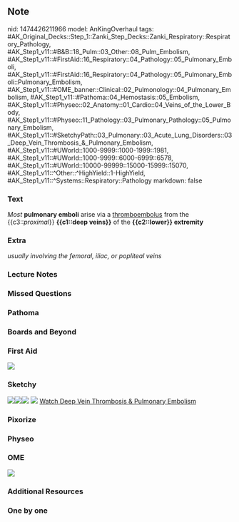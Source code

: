 ## Note
nid: 1474426211966
model: AnKingOverhaul
tags: #AK_Original_Decks::Step_1::Zanki_Step_Decks::Zanki_Respiratory::Respiratory_Pathology, #AK_Step1_v11::#B&B::18_Pulm::03_Other::08_Pulm_Embolism, #AK_Step1_v11::#FirstAid::16_Respiratory::04_Pathology::05_Pulmonary_Emboli, #AK_Step1_v11::#FirstAid::16_Respiratory::04_Pathology::05_Pulmonary_Emboli::Pulmonary_Embolism, #AK_Step1_v11::#OME_banner::Clinical::02_Pulmonology::04_Pulmonary_Embolism, #AK_Step1_v11::#Pathoma::04_Hemostasis::05_Embolism, #AK_Step1_v11::#Physeo::02_Anatomy::01_Cardio::04_Veins_of_the_Lower_Body, #AK_Step1_v11::#Physeo::11_Pathology::03_Pulmonary_Pathology::05_Pulmonary_Embolism, #AK_Step1_v11::#SketchyPath::03_Pulmonary::03_Acute_Lung_Disorders::03_Deep_Vein_Thrombosis_&_Pulmonary_Embolism, #AK_Step1_v11::#UWorld::1000-9999::1000-1999::1981, #AK_Step1_v11::#UWorld::1000-9999::6000-6999::6578, #AK_Step1_v11::#UWorld::10000-99999::15000-15999::15070, #AK_Step1_v11::^Other::^HighYield::1-HighYield, #AK_Step1_v11::^Systems::Respiratory::Pathology
markdown: false

### Text
<div>
  <i>Most</i> <b>pulmonary emboli</b> arise via a
  <u>thromboembolus</u> from the {{c3::<i>proximal</i>}}
  <b>{{c1::deep veins}}</b> of the <b>{{c2::lower}} extremity</b>
</div>

### Extra
<i>usually involving the femoral, iliac, or popliteal veins</i>

### Lecture Notes


### Missed Questions


### Pathoma


### Boards and Beyond


### First Aid
<img src="tmpGD6JEH.png">

### Sketchy
<img src=
"Screen%20Shot%202019-12-27%20at%202.43.07%20PM.JPG"><img src=
"Screen%20Shot%202020-03-05%20at%2012.16.39%20PM.JPG"><img src=
"Screen%20Shot%202019-12-27%20at%202.42.36%20PM.JPG"> <img src=
"Screen%20Shot%202019-12-29%20at%2011.26.42%20AM.JPG"> <a href=
"https://dashboard.sketchy.com/study/medical/courses/medical-pathophysiology/units/medical-pathophysiology-pulmonary/videos/medical-pathophysiology-pulmonary-acute-lung-disorders-deep-vein-thrombosis-and-pulmonary-embolism?utm_source=anki&utm_medium=partnership&utm_campaign=february_update&utm_content=medical">
Watch Deep Vein Thrombosis & Pulmonary Embolism</a>

### Pixorize


### Physeo


### OME
<div class="ome-widget">
  <a href=
  "https://onlinemeded.org/spa/pulmonology/pulmonary-embolism/acquire?ref=anki">
  <img src="_OME_AnkiFlashcards_Lesson_5.png"></a>
</div>

### Additional Resources


### One by one

